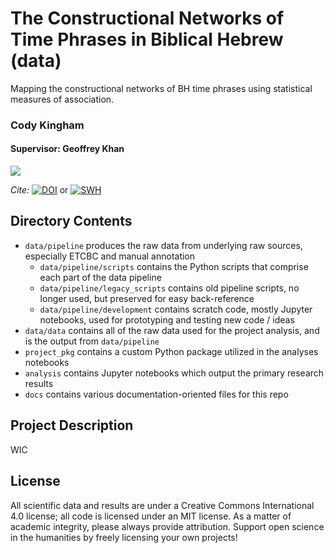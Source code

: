# The Constructional Networks of Time Phrases in Biblical Hebrew (data)

Mapping the constructional networks of BH time phrases using statistical measures of association.

### Cody Kingham 
#### Supervisor: Geoffrey Khan

<a href="docs/sponsors.md"><img src="docs/images/sponsor_banner2.png" align="middle"></a>

*Cite:* <a href="https://doi.org/10.5281/zenodo.3626240"><img src="https://zenodo.org/badge/DOI/10.5281/zenodo.3626240.svg" alt="DOI"></a> or
[![SWH](https://archive.softwareheritage.org/badge/origin/https://github.com/CambridgeSemiticsLab/BH_time_collocations/)](https://archive.softwareheritage.org/browse/origin/https://github.com/CambridgeSemiticsLab/BH_time_collocations/)

## Directory Contents

* `data/pipeline` produces the raw data from underlying raw sources, especially ETCBC and manual annotation
    * `data/pipeline/scripts` contains the Python scripts that comprise each part of the data pipeline
    * `data/pipeline/legacy_scripts` contains old pipeline scripts, no longer used, but preserved for easy back-reference
    * `data/pipeline/development` contains scratch code, mostly Jupyter notebooks, used for prototyping and testing new code / ideas
* `data/data` contains all of the raw data used for the project analysis, and is the output from `data/pipeline`
* `project_pkg` contains a custom Python package utilized in the analyses notebooks
* `analysis` contains Jupyter notebooks which output the primary research results
* `docs` contains various documentation-oriented files for this repo

## Project Description

WIC


## License

All scientific data and results are under a Creative Commons International 4.0 license; all code is licensed under an MIT license. As a matter of academic integrity, please always provide attribution. Support open science in the humanities by freely licensing your own projects! 
